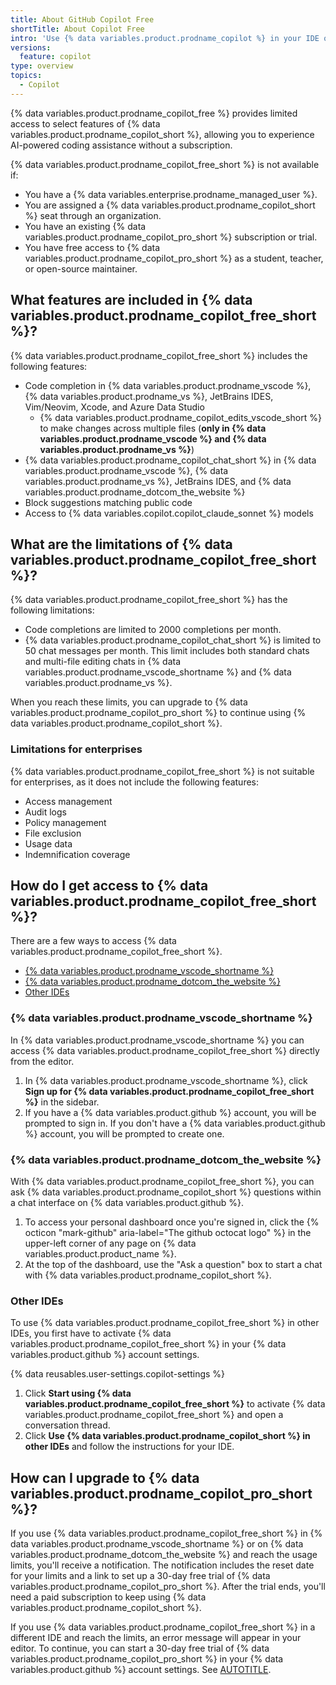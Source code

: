 ```yaml
---
title: About GitHub Copilot Free
shortTitle: About Copilot Free
intro: 'Use {% data variables.product.prodname_copilot %} in your IDE or on {% data variables.product.prodname_dotcom_the_website %} for free.'
versions:
  feature: copilot
type: overview
topics:
  - Copilot
---
```


{% data variables.product.prodname_copilot_free %} provides limited access to select features of {% data variables.product.prodname_copilot_short %}, allowing you to experience AI-powered coding assistance without a subscription.

{% data variables.product.prodname_copilot_free_short %} is not available if:

* You have a {% data variables.enterprise.prodname_managed_user %}.
* You are assigned a {% data variables.product.prodname_copilot_short %} seat through an organization.
* You have an existing {% data variables.product.prodname_copilot_pro_short %} subscription or trial.
* You have free access to {% data variables.product.prodname_copilot_pro_short %} as a student, teacher, or open-source maintainer.

## What features are included in {% data variables.product.prodname_copilot_free_short %}?

{% data variables.product.prodname_copilot_free_short %} includes the following features:

* Code completion in {% data variables.product.prodname_vscode %}, {% data variables.product.prodname_vs %}, JetBrains IDES, Vim/Neovim, Xcode, and Azure Data Studio
  * {% data variables.product.prodname_copilot_edits_vscode_short %} to make changes across multiple files (**only in {% data variables.product.prodname_vscode %} and {% data variables.product.prodname_vs %}**)
* {% data variables.product.prodname_copilot_chat_short %} in {% data variables.product.prodname_vscode %}, {% data variables.product.prodname_vs %}, JetBrains IDES, and {% data variables.product.prodname_dotcom_the_website %}
* Block suggestions matching public code
* Access to {% data variables.copilot.copilot_claude_sonnet %} models

## What are the limitations of {% data variables.product.prodname_copilot_free_short %}?

{% data variables.product.prodname_copilot_free_short %} has the following limitations:

* Code completions are limited to 2000 completions per month.
* {% data variables.product.prodname_copilot_chat_short %} is limited to 50 chat messages per month. This limit includes both standard chats and multi-file editing chats in {% data variables.product.prodname_vscode_shortname %} and {% data variables.product.prodname_vs %}.

When you reach these limits, you can upgrade to {% data variables.product.prodname_copilot_pro_short %} to continue using {% data variables.product.prodname_copilot_short %}.

### Limitations for enterprises

{% data variables.product.prodname_copilot_free_short %} is not suitable for enterprises, as it does not include the following features:

* Access management
* Audit logs
* Policy management
* File exclusion
* Usage data
* Indemnification coverage

## How do I get access to {% data variables.product.prodname_copilot_free_short %}?

There are a few ways to access {% data variables.product.prodname_copilot_free_short %}.

* [{% data variables.product.prodname_vscode_shortname %}](#vs-code)
* [{% data variables.product.prodname_dotcom_the_website %}](#githubcom)
* [Other IDEs](#other-ides)

### {% data variables.product.prodname_vscode_shortname %}

In {% data variables.product.prodname_vscode_shortname %} you can access {% data variables.product.prodname_copilot_free_short %} directly from the editor.

1. In {% data variables.product.prodname_vscode_shortname %}, click **Sign up for {% data variables.product.prodname_copilot_free_short %}** in the sidebar.
1. If you have a {% data variables.product.github %} account, you will be prompted to sign in. If you don't have a {% data variables.product.github %} account, you will be prompted to create one.

### {% data variables.product.prodname_dotcom_the_website %}

With {% data variables.product.prodname_copilot_free_short %}, you can ask {% data variables.product.prodname_copilot_short %} questions within a chat interface on {% data variables.product.github %}.

1. To access your personal dashboard once you're signed in, click the {% octicon "mark-github" aria-label="The github octocat logo" %} in the upper-left corner of any page on {% data variables.product.product_name %}.
1. At the top of the dashboard, use the "Ask a question" box to start a chat with {% data variables.product.prodname_copilot_short %}.

### Other IDEs

To use {% data variables.product.prodname_copilot_free_short %} in other IDEs, you first have to activate {% data variables.product.prodname_copilot_free_short %} in your {% data variables.product.github %} account settings.

{% data reusables.user-settings.copilot-settings %}
1. Click **Start using {% data variables.product.prodname_copilot_free_short %}** to activate {% data variables.product.prodname_copilot_free_short %} and open a conversation thread.
1. Click **Use {% data variables.product.prodname_copilot_short %} in other IDEs** and follow the instructions for your IDE.

## How can I upgrade to {% data variables.product.prodname_copilot_pro_short %}?

If you use {% data variables.product.prodname_copilot_free_short %} in {% data variables.product.prodname_vscode_shortname %} or on {% data variables.product.prodname_dotcom_the_website %} and reach the usage limits, you'll receive a notification. The notification includes the reset date for your limits and a link to set up a 30-day free trial of {% data variables.product.prodname_copilot_pro_short %}. After the trial ends, you'll need a paid subscription to keep using {% data variables.product.prodname_copilot_short %}.

If you use {% data variables.product.prodname_copilot_free_short %} in a different IDE and reach the limits, an error message will appear in your editor. To continue, you can start a 30-day free trial of {% data variables.product.prodname_copilot_pro_short %} in your {% data variables.product.github %} account settings. See [AUTOTITLE](/copilot/setting-up-github-copilot/setting-up-github-copilot-for-yourself#1-get-access-to-github-copilot).
